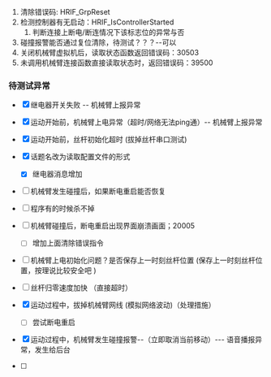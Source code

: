
1. 清除错误码: HRIF_GrpReset
2. 检测控制器有无启动：HRIF_IsControllerStarted
	1. 判断连接上断电/断连情况下该标志位的异常与否
3. 碰撞报警能否通过复位清除，待测试？？？--可以
4. 关闭机械臂虚拟机后，读取状态函数返回错误码：30503
5. 未调用机械臂连接函数直接读取状态时，返回错误码：39500


### 待测试异常

- [x] 继电器开关失败 -- 机械臂上报异常
- [x] 运动开始前，机械臂上电异常（超时/网络无法ping通）-- 机械臂上报异常
- [x] 运动开始前，丝杆初始化超时 (拔掉丝杆串口测试)

- [x] 话题名改为读取配置文件的形式
	- [x] 继电器消息增加

- [ ] 机械臂发生碰撞后，如果断电重启能否恢复
- [ ] 程序有的时候杀不掉
- [ ] 机械臂碰撞后，断电重启出现界面崩溃画面；20005
	- [ ] 增加上面清除错误指令
- [ ] 机械臂上电初始化问题？是否保存上一时刻丝杆位置 (保存上一时刻丝杆位置，按理说比较安全吧  )
- [ ] 丝杆归零速度加快 （直接超时）
- [x] 运动过程中，拔掉机械臂网线  (模拟网络波动)（处理措施）
	- [ ] 尝试断电重启
- [x] 运动过程中，机械臂发生碰撞报警--（立即取消当前移动）--- 语音播报异常，发生给后台
- [ ] 